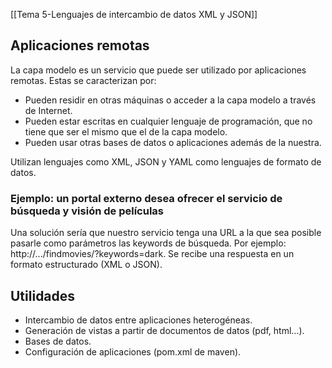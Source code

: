[[Tema 5-Lenguajes de intercambio de datos XML y JSON]]

## Aplicaciones remotas
La capa modelo es un servicio que puede ser utilizado por aplicaciones remotas. Estas se caracterizan por:
+ Pueden residir en otras máquinas o acceder a la capa modelo a través de Internet.
+ Pueden estar escritas en cualquier lenguaje de programación, que no tiene que ser el mismo que el de la capa modelo.
+ Pueden usar otras bases de datos o aplicaciones además de la nuestra.

Utilizan lenguajes como XML, JSON y YAML como lenguajes de formato de datos.

### Ejemplo: un portal externo desea ofrecer el servicio de búsqueda y visión de películas
Una solución sería que nuestro servicio tenga una URL a la que sea posible pasarle como parámetros las keywords de búsqueda. Por ejemplo: http://.../findmovies/?keywords=dark. Se recibe una respuesta en un formato estructurado (XML o JSON).

## Utilidades
+ Intercambio de datos entre aplicaciones heterogéneas.
+ Generación de vistas a partir de documentos de datos (pdf, html...).
+ Bases de datos.
+ Configuración de aplicaciones (pom.xml de maven).